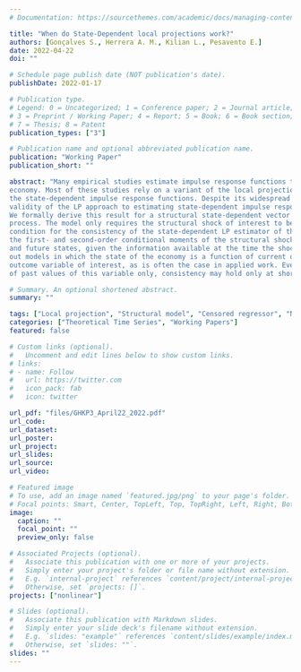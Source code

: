 ```yaml
---
# Documentation: https://sourcethemes.com/academic/docs/managing-content/

title: "When do State-Dependent local projections work?"
authors: [Gonçalves S., Herrera A. M., Kilian L., Pesavento E.]
date: 2022-04-22
doi: ""

# Schedule page publish date (NOT publication's date).
publishDate: 2022-01-17

# Publication type.
# Legend: 0 = Uncategorized; 1 = Conference paper; 2 = Journal article;
# 3 = Preprint / Working Paper; 4 = Report; 5 = Book; 6 = Book section;
# 7 = Thesis; 8 = Patent
publication_types: ["3"]

# Publication name and optional abbreviated publication name.
publication: "Working Paper"
publication_short: ""

abstract: "Many empirical studies estimate impulse response functions that depend on the state of the
economy. Most of these studies rely on a variant of the local projection (LP) approach to estimate
the state-dependent impulse response functions. Despite its widespread application, the asymptotic
validity of the LP approach to estimating state-dependent impulse responses has not been established to date. 
We formally derive this result for a structural state-dependent vector autoregressive
process. The model only requires the structural shock of interest to be identifieed. A sufficient
condition for the consistency of the state-dependent LP estimator of the response function is that
the first- and second-order conditional moments of the structural shocks are independent of current
and future states, given the information available at the time the shock is realized. This rules
out models in which the state of the economy is a function of current or future realizations of the
outcome variable of interest, as is often the case in applied work. Even when the state is a function
of past values of this variable only, consistency may hold only at short horizons."

# Summary. An optional shortened abstract.
summary: ""

tags: ["Local projection", "Structural model", "Censored regressor", "Nonlinear transformation", "Nonlinear responses", "Monte Carlo integration"]
categories: ["Theoretical Time Series", "Working Papers"]
featured: false

# Custom links (optional).
#   Uncomment and edit lines below to show custom links.
# links:
# - name: Follow
#   url: https://twitter.com
#   icon_pack: fab
#   icon: twitter

url_pdf: "files/GHKP3_April22_2022.pdf"
url_code:
url_dataset:
url_poster:
url_project:
url_slides:
url_source:
url_video:

# Featured image
# To use, add an image named `featured.jpg/png` to your page's folder. 
# Focal points: Smart, Center, TopLeft, Top, TopRight, Left, Right, BottomLeft, Bottom, BottomRight.
image:
  caption: ""
  focal_point: ""
  preview_only: false

# Associated Projects (optional).
#   Associate this publication with one or more of your projects.
#   Simply enter your project's folder or file name without extension.
#   E.g. `internal-project` references `content/project/internal-project/index.md`.
#   Otherwise, set `projects: []`.
projects: ["nonlinear"]

# Slides (optional).
#   Associate this publication with Markdown slides.
#   Simply enter your slide deck's filename without extension.
#   E.g. `slides: "example"` references `content/slides/example/index.md`.
#   Otherwise, set `slides: ""`.
slides: ""
---
```



